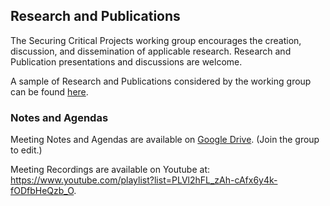 ## Research and Publications ## 

The Securing Critical Projects working group encourages the creation, discussion, and dissemination of applicable research. Research and Publication presentations and discussions are welcome. 

A sample of Research and Publications considered by the working group can be found [here](https://github.com/Amir-Montazery/wg-securing-critical-projects/blob/main/Research-and-Publications/identifying-critical-projects.md).


### Notes and Agendas

Meeting Notes and Agendas are available on [Google Drive](https://docs.google.com/document/d/1MIXxadtWsaROpFcJnBtYnQPoyzTCIDhd0IGV8PIV0mQ/edit). (Join the group to edit.)

Meeting Recordings are available on Youtube at: https://www.youtube.com/playlist?list=PLVl2hFL_zAh-cAfx6y4k-fODfbHeQzb_O.

